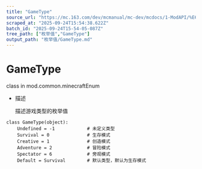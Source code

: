 ```yaml
---
title: "GameType"
source_url: "https://mc.163.com/dev/mcmanual/mc-dev/mcdocs/1-ModAPI/%E6%9E%9A%E4%B8%BE%E5%80%BC/GameType.html"
scraped_at: "2025-09-24T15:54:38.622Z"
batch_id: "2025-09-24T15-54-05-087Z"
tree_path: ["枚举值","GameType"]
output_path: "枚举值/GameType.md"
---
```


#  GameType

class in mod.common.minecraftEnum

*   描述
    
    描述游戏类型的枚举值
    

```
class GameType(object):
	Undefined = -1            # 未定义类型
	Survival = 0              # 生存模式
	Creative = 1              # 创造模式
	Adventure = 2             # 冒险模式
	Spectator = 6             # 旁观模式
	Default = Survival        # 默认类型，默认为生存模式


```